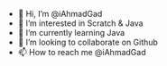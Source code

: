 - 👋 Hi, I’m @iAhmadGad
- 👀 I’m interested in Scratch & Java
- 🌱 I’m currently learning Java
- 💞️ I’m looking to collaborate on Github
- 📫 How to reach me @iAhmadGad 

<!---
iAhmadGad/iAhmadGad is a ✨ special ✨ repository because its `README.md` (this file) appears on your GitHub profile.
You can click the Preview link to take a look at your changes.
--->

